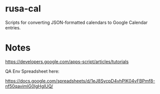 # rusa-cal
Scripts for converting JSON-formatted calendars to Google Calendar entries.

# Notes

https://developers.google.com/apps-script/articles/tutorials 

QA Env Spreadsheet here:

https://docs.google.com/spreadsheets/d/1eJ8SycpD4vhPlK04vFBPmf8-nf50qavimlG0lgHgIUQ/ 



